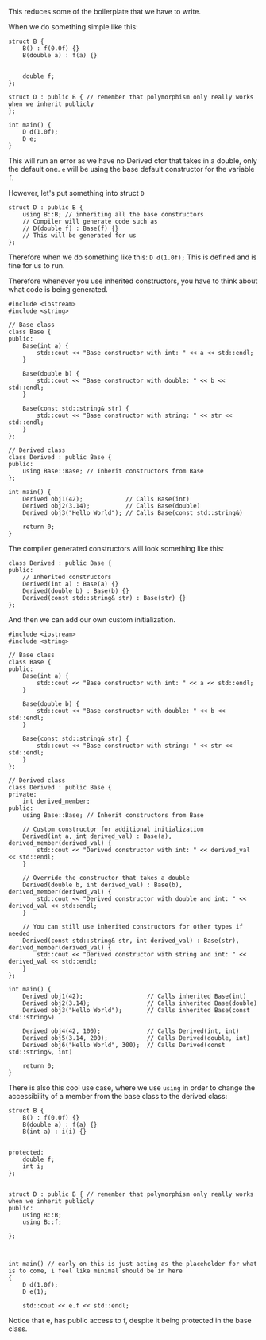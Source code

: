 This reduces some of the boilerplate that we have to write. 

When we do something simple like this: 
```
struct B {
	B() : f(0.0f) {}
	B(double a) : f(a) {}


	double f;
};

struct D : public B { // remember that polymorphism only really works when we inherit publicly
};

int main() { 
	D d(1.0f);
	D e;
}
```

This will run an error as we have no Derived ctor that takes in a double, only the default one. 
`e` will be using the base default constructor for the variable `f`. 

However, let's put something into struct `D`
```
struct D : public B { 
	using B::B; // inheriting all the base constructors
	// Compiler will generate code such as
	// D(double f) : Base(f) {}
	// This will be generated for us
};
```


Therefore when we do something like this: 
`D d(1.0f);` 
This is defined and is fine for us to run. 

Therefore whenever you use inherited constructors, you have to think about what code is being generated. 

```
#include <iostream>
#include <string>

// Base class
class Base {
public:
    Base(int a) {
        std::cout << "Base constructor with int: " << a << std::endl;
    }
    
    Base(double b) {
        std::cout << "Base constructor with double: " << b << std::endl;
    }
    
    Base(const std::string& str) {
        std::cout << "Base constructor with string: " << str << std::endl;
    }
};

// Derived class
class Derived : public Base {
public:
    using Base::Base; // Inherit constructors from Base
};

int main() {
    Derived obj1(42);            // Calls Base(int)
    Derived obj2(3.14);          // Calls Base(double)
    Derived obj3("Hello World"); // Calls Base(const std::string&)
    
    return 0;
}

```

The compiler generated constructors will look something like this: 
```
class Derived : public Base {
public:
    // Inherited constructors
    Derived(int a) : Base(a) {}
    Derived(double b) : Base(b) {}
    Derived(const std::string& str) : Base(str) {}
};
```


And then we can add our own custom initialization. 

```
#include <iostream>
#include <string>

// Base class
class Base {
public:
    Base(int a) {
        std::cout << "Base constructor with int: " << a << std::endl;
    }
    
    Base(double b) {
        std::cout << "Base constructor with double: " << b << std::endl;
    }
    
    Base(const std::string& str) {
        std::cout << "Base constructor with string: " << str << std::endl;
    }
};

// Derived class
class Derived : public Base {
private:
    int derived_member;
public:
    using Base::Base; // Inherit constructors from Base

    // Custom constructor for additional initialization
    Derived(int a, int derived_val) : Base(a), derived_member(derived_val) {
        std::cout << "Derived constructor with int: " << derived_val << std::endl;
    }

    // Override the constructor that takes a double
    Derived(double b, int derived_val) : Base(b), derived_member(derived_val) {
        std::cout << "Derived constructor with double and int: " << derived_val << std::endl;
    }

    // You can still use inherited constructors for other types if needed
    Derived(const std::string& str, int derived_val) : Base(str), derived_member(derived_val) {
        std::cout << "Derived constructor with string and int: " << derived_val << std::endl;
    }
};

int main() {
    Derived obj1(42);                  // Calls inherited Base(int)
    Derived obj2(3.14);                // Calls inherited Base(double)
    Derived obj3("Hello World");       // Calls inherited Base(const std::string&)

    Derived obj4(42, 100);             // Calls Derived(int, int)
    Derived obj5(3.14, 200);           // Calls Derived(double, int)
    Derived obj6("Hello World", 300);  // Calls Derived(const std::string&, int)
    
    return 0;
}
```

There is also this cool use case, where we use `using` in order to change the accessibility of a member from the base class to the derived class: 
```
struct B {
	B() : f(0.0f) {}
	B(double a) : f(a) {}
	B(int a) : i(i) {}


protected:
	double f;
	int i;
};


struct D : public B { // remember that polymorphism only really works when we inherit publicly
public:
	using B::B;
	using B::f;

};



int main() // early on this is just acting as the placeholder for what is to come, i feel like minimal should be in here
{
	D d(1.0f);
	D e(1);

	std::cout << e.f << std::endl;
```

Notice that e, has public access to f, despite it being protected in the base class. 

